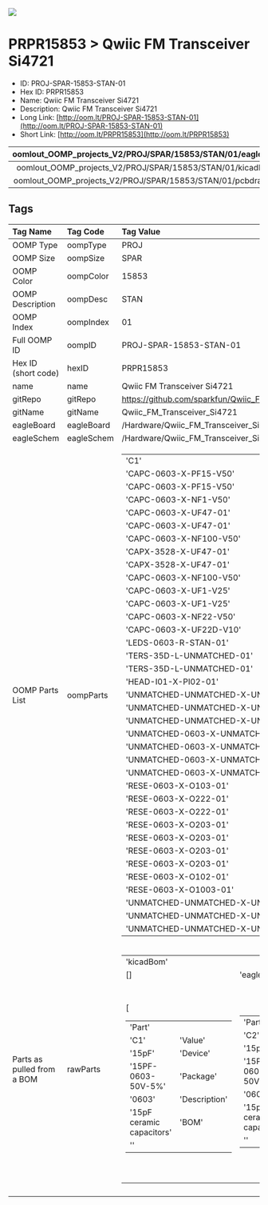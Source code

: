 


  
![][im]
# PRPR15853 > Qwiic FM Transceiver Si4721

- ID: PROJ-SPAR-15853-STAN-01
- Hex ID: PRPR15853
- Name: Qwiic FM Transceiver Si4721
- Description: Qwiic FM Transceiver Si4721
- Long Link: [http://oom.lt/PROJ-SPAR-15853-STAN-01](http://oom.lt/PROJ-SPAR-15853-STAN-01)
- Short Link: [http://oom.lt/PRPR15853](http://oom.lt/PRPR15853)
  

|oomlout_OOMP_projects_V2/PROJ/SPAR/15853/STAN/01/eagleImage.png|oomlout_OOMP_projects_V2/PROJ/SPAR/15853/STAN/01/eagleSchemImage.png|oomlout_OOMP_projects_V2/PROJ/SPAR/15853/STAN/01/kicadPcb3dFront.png|oomlout_OOMP_projects_V2/PROJ/SPAR/15853/STAN/01/kicadPcb3dBack.png|
| :---: | :---: | :---: | :---: |
|oomlout_OOMP_projects_V2/PROJ/SPAR/15853/STAN/01/kicadPcb3d.png|oomlout_OOMP_projects_V2/PROJ/SPAR/15853/STAN/01/bomBack.png|oomlout_OOMP_projects_V2/PROJ/SPAR/15853/STAN/01/bomFront.png|oomlout_OOMP_projects_V2/PROJ/SPAR/15853/STAN/01/pcbdraw.svg|
|oomlout_OOMP_projects_V2/PROJ/SPAR/15853/STAN/01/pcbdrawBack.svg||||

## Tags
  

|Tag Name|Tag Code|Tag Value|
| :--- | :--- | :--- |
|OOMP Type|oompType|PROJ|
|OOMP Size|oompSize|SPAR|
|OOMP Color|oompColor|15853|
|OOMP Description|oompDesc|STAN|
|OOMP Index|oompIndex|01|
|Full OOMP ID|oompID|PROJ-SPAR-15853-STAN-01|
|Hex ID (short code)|hexID|PRPR15853|
|name|name|Qwiic FM Transceiver Si4721|
|gitRepo|gitRepo|https://github.com/sparkfun/Qwiic_FM_Transceiver_Si4721|
|gitName|gitName|Qwiic_FM_Transceiver_Si4721|
|eagleBoard|eagleBoard|/Hardware/Qwiic_FM_Transceiver_Si4721.brd|
|eagleSchem|eagleSchem|/Hardware/Qwiic_FM_Transceiver_Si4721.sch|
|OOMP Parts List|oompParts|<table><tr><td>'C1'</td></tr><tr><td> 'CAPC-0603-X-PF15-V50'</td><td> 'C2'</td></tr><tr><td> 'CAPC-0603-X-PF15-V50'</td><td> 'C3'</td></tr><tr><td> 'CAPC-0603-X-NF1-V50'</td><td> 'C4'</td></tr><tr><td> 'CAPC-0603-X-UF47-01'</td><td> 'C5'</td></tr><tr><td> 'CAPC-0603-X-UF47-01'</td><td> 'C6'</td></tr><tr><td> 'CAPC-0603-X-NF100-V50'</td><td> 'C7'</td></tr><tr><td> 'CAPX-3528-X-UF47-01'</td><td> 'C8'</td></tr><tr><td> 'CAPX-3528-X-UF47-01'</td><td> 'C9'</td></tr><tr><td> 'CAPC-0603-X-NF100-V50'</td><td> 'C10'</td></tr><tr><td> 'CAPC-0603-X-UF1-V25'</td><td> 'C11'</td></tr><tr><td> 'CAPC-0603-X-UF1-V25'</td><td> 'C12'</td></tr><tr><td> 'CAPC-0603-X-NF22-V50'</td><td> 'C13'</td></tr><tr><td> 'CAPC-0603-X-UF22D-V10'</td><td> 'D1'</td></tr><tr><td> 'LEDS-0603-R-STAN-01'</td><td> 'J1'</td></tr><tr><td> 'TERS-35D-L-UNMATCHED-01'</td><td> 'J2'</td></tr><tr><td> 'TERS-35D-L-UNMATCHED-01'</td><td> 'J3'</td></tr><tr><td> 'HEAD-I01-X-PI02-01'</td><td> 'J4'</td></tr><tr><td> 'UNMATCHED-UNMATCHED-X-UNMATCHED-01'</td><td> 'J5'</td></tr><tr><td> 'UNMATCHED-UNMATCHED-X-UNMATCHED-01'</td><td> 'JP2'</td></tr><tr><td> 'UNMATCHED-UNMATCHED-X-UNMATCHED-01'</td><td> 'L1'</td></tr><tr><td> 'UNMATCHED-0603-X-UNMATCHED-01'</td><td> 'L2'</td></tr><tr><td> 'UNMATCHED-0603-X-UNMATCHED-01'</td><td> 'L3'</td></tr><tr><td> 'UNMATCHED-0603-X-UNMATCHED-01'</td><td> 'L4'</td></tr><tr><td> 'UNMATCHED-0603-X-UNMATCHED-01'</td><td> 'R1'</td></tr><tr><td> 'RESE-0603-X-O103-01'</td><td> 'R2'</td></tr><tr><td> 'RESE-0603-X-O222-01'</td><td> 'R3'</td></tr><tr><td> 'RESE-0603-X-O222-01'</td><td> 'R4'</td></tr><tr><td> 'RESE-0603-X-O203-01'</td><td> 'R5'</td></tr><tr><td> 'RESE-0603-X-O203-01'</td><td> 'R6'</td></tr><tr><td> 'RESE-0603-X-O203-01'</td><td> 'R7'</td></tr><tr><td> 'RESE-0603-X-O203-01'</td><td> 'R8'</td></tr><tr><td> 'RESE-0603-X-O102-01'</td><td> 'R10'</td></tr><tr><td> 'RESE-0603-X-O1003-01'</td><td> 'U1'</td></tr><tr><td> 'UNMATCHED-UNMATCHED-X-UNMATCHED-01'</td><td> 'U3'</td></tr><tr><td> 'UNMATCHED-UNMATCHED-X-UNMATCHED-01'</td><td> 'Y1'</td></tr><tr><td> 'UNMATCHED-UNMATCHED-X-UNMATCHED-01'</td></tr></table>|
|Parts as pulled from a BOM|rawParts|<table><tr><td>'kicadBom'</td></tr><tr><td> []</td><td> 'eagleBom'</td></tr><tr><td> [<table><tr><td>'Part'</td></tr><tr><td> 'C1'</td><td> 'Value'</td></tr><tr><td> '15pF'</td><td> 'Device'</td></tr><tr><td> '15PF-0603-50V-5%'</td><td> 'Package'</td></tr><tr><td> '0603'</td><td> 'Description'</td></tr><tr><td> '15pF ceramic capacitors'</td><td> 'BOM'</td></tr><tr><td> ''</td></tr></table></td><td> <table><tr><td>'Part'</td></tr><tr><td> 'C2'</td><td> 'Value'</td></tr><tr><td> '15pF'</td><td> 'Device'</td></tr><tr><td> '15PF-0603-50V-5%'</td><td> 'Package'</td></tr><tr><td> '0603'</td><td> 'Description'</td></tr><tr><td> '15pF ceramic capacitors'</td><td> 'BOM'</td></tr><tr><td> ''</td></tr></table></td><td> <table><tr><td>'Part'</td></tr><tr><td> 'C3'</td><td> 'Value'</td></tr><tr><td> '1nF'</td><td> 'Device'</td></tr><tr><td> '1.0NF/1000PF-0603-50V-10%'</td><td> 'Package'</td></tr><tr><td> '0603'</td><td> 'Description'</td></tr><tr><td> '1nF/1</td><td>000pF ceramic capacitors'</td><td> 'BOM'</td></tr><tr><td> ''</td></tr></table></td><td> <table><tr><td>'Part'</td></tr><tr><td> 'C4'</td><td> 'Value'</td></tr><tr><td> '0.47uF'</td><td> 'Device'</td></tr><tr><td> 'CAP-0603'</td><td> 'Package'</td></tr><tr><td> '0603'</td><td> 'Description'</td></tr><tr><td> ''</td><td> 'BOM'</td></tr><tr><td> ''</td></tr></table></td><td> <table><tr><td>'Part'</td></tr><tr><td> 'C5'</td><td> 'Value'</td></tr><tr><td> '0.47uF'</td><td> 'Device'</td></tr><tr><td> 'CAP-0603'</td><td> 'Package'</td></tr><tr><td> '0603'</td><td> 'Description'</td></tr><tr><td> ''</td><td> 'BOM'</td></tr><tr><td> ''</td></tr></table></td><td> <table><tr><td>'Part'</td></tr><tr><td> 'C6'</td><td> 'Value'</td></tr><tr><td> '0.1uF'</td><td> 'Device'</td></tr><tr><td> '0.1UF-0603-25V-(+80/-20%)'</td><td> 'Package'</td></tr><tr><td> '0603'</td><td> 'Description'</td></tr><tr><td> '0.1µF ceramic capacitors'</td><td> 'BOM'</td></tr><tr><td> ''</td></tr></table></td><td> <table><tr><td>'Part'</td></tr><tr><td> 'C7'</td><td> 'Value'</td></tr><tr><td> '47uF'</td><td> 'Device'</td></tr><tr><td> '47UF-POLAR-EIA3528-10V-10%'</td><td> 'Package'</td></tr><tr><td> 'EIA3528'</td><td> 'Description'</td></tr><tr><td> '47µF polarized capacitors'</td><td> 'BOM'</td></tr><tr><td> ''</td></tr></table></td><td> <table><tr><td>'Part'</td></tr><tr><td> 'C8'</td><td> 'Value'</td></tr><tr><td> '47uF'</td><td> 'Device'</td></tr><tr><td> '47UF-POLAR-EIA3528-10V-10%'</td><td> 'Package'</td></tr><tr><td> 'EIA3528'</td><td> 'Description'</td></tr><tr><td> '47µF polarized capacitors'</td><td> 'BOM'</td></tr><tr><td> ''</td></tr></table></td><td> <table><tr><td>'Part'</td></tr><tr><td> 'C9'</td><td> 'Value'</td></tr><tr><td> '0.1uF'</td><td> 'Device'</td></tr><tr><td> '0.1UF-0603-25V-(+80/-20%)'</td><td> 'Package'</td></tr><tr><td> '0603'</td><td> 'Description'</td></tr><tr><td> '0.1µF ceramic capacitors'</td><td> 'BOM'</td></tr><tr><td> ''</td></tr></table></td><td> <table><tr><td>'Part'</td></tr><tr><td> 'C10'</td><td> 'Value'</td></tr><tr><td> '1uF'</td><td> 'Device'</td></tr><tr><td> '1.0UF-16V-10%(0603)'</td><td> 'Package'</td></tr><tr><td> '0603-CAP'</td><td> 'Description'</td></tr><tr><td> 'CAP-00868'</td><td> 'BOM'</td></tr><tr><td> ''</td></tr></table></td><td> <table><tr><td>'Part'</td></tr><tr><td> 'C11'</td><td> 'Value'</td></tr><tr><td> '1uF'</td><td> 'Device'</td></tr><tr><td> '1.0UF-16V-10%(0603)'</td><td> 'Package'</td></tr><tr><td> '0603-CAP'</td><td> 'Description'</td></tr><tr><td> 'CAP-00868'</td><td> 'BOM'</td></tr><tr><td> ''</td></tr></table></td><td> <table><tr><td>'Part'</td></tr><tr><td> 'C12'</td><td> 'Value'</td></tr><tr><td> '22nF'</td><td> 'Device'</td></tr><tr><td> '22NF/22</td><td>000PF-0603-50V-10%'</td><td> 'Package'</td></tr><tr><td> '0603'</td><td> 'Description'</td></tr><tr><td> '0.022uF/22nF/22</td><td>000pF ceramic capacitors'</td><td> 'BOM'</td></tr><tr><td> ''</td></tr></table></td><td> <table><tr><td>'Part'</td></tr><tr><td> 'C13'</td><td> 'Value'</td></tr><tr><td> '2.2uF'</td><td> 'Device'</td></tr><tr><td> '2.2UF-0603-10V-20%'</td><td> 'Package'</td></tr><tr><td> '0603'</td><td> 'Description'</td></tr><tr><td> '2.2µF ceramic capacitors'</td><td> 'BOM'</td></tr><tr><td> ''</td></tr></table></td><td> <table><tr><td>'Part'</td></tr><tr><td> 'D1'</td><td> 'Value'</td></tr><tr><td> 'RED'</td><td> 'Device'</td></tr><tr><td> 'LED-RED0603'</td><td> 'Package'</td></tr><tr><td> 'LED-0603'</td><td> 'Description'</td></tr><tr><td> 'Red SMD LED'</td><td> 'BOM'</td></tr><tr><td> ''</td></tr></table></td><td> <table><tr><td>'Part'</td></tr><tr><td> 'FD1'</td><td> 'Value'</td></tr><tr><td> 'FIDUCIAL0.2MM'</td><td> 'Device'</td></tr><tr><td> 'FIDUCIAL0.2MM'</td><td> 'Package'</td></tr><tr><td> 'FIDUCIAL-0.2MM'</td><td> 'Description'</td></tr><tr><td> 'Fiducial Alignment Points'</td><td> 'BOM'</td></tr><tr><td> ''</td></tr></table></td><td> <table><tr><td>'Part'</td></tr><tr><td> 'FD2'</td><td> 'Value'</td></tr><tr><td> 'FIDUCIAL0.2MM'</td><td> 'Device'</td></tr><tr><td> 'FIDUCIAL0.2MM'</td><td> 'Package'</td></tr><tr><td> 'FIDUCIAL-0.2MM'</td><td> 'Description'</td></tr><tr><td> 'Fiducial Alignment Points'</td><td> 'BOM'</td></tr><tr><td> ''</td></tr></table></td><td> <table><tr><td>'Part'</td></tr><tr><td> 'FRAME1'</td><td> 'Value'</td></tr><tr><td> 'FRAME-LETTER'</td><td> 'Device'</td></tr><tr><td> 'FRAME-LETTER'</td><td> 'Package'</td></tr><tr><td> 'CREATIVE_COMMONS'</td><td> 'Description'</td></tr><tr><td> 'Schematic Frame - Letter'</td><td> 'BOM'</td></tr><tr><td> ''</td></tr></table></td><td> <table><tr><td>'Part'</td></tr><tr><td> 'H1'</td><td> 'Value'</td></tr><tr><td> 'STAND-OFF'</td><td> 'Device'</td></tr><tr><td> 'STAND-OFF'</td><td> 'Package'</td></tr><tr><td> 'STAND-OFF'</td><td> 'Description'</td></tr><tr><td> 'Stand Off'</td><td> 'BOM'</td></tr><tr><td> ''</td></tr></table></td><td> <table><tr><td>'Part'</td></tr><tr><td> 'H2'</td><td> 'Value'</td></tr><tr><td> 'STAND-OFF'</td><td> 'Device'</td></tr><tr><td> 'STAND-OFF'</td><td> 'Package'</td></tr><tr><td> 'STAND-OFF'</td><td> 'Description'</td></tr><tr><td> 'Stand Off'</td><td> 'BOM'</td></tr><tr><td> ''</td></tr></table></td><td> <table><tr><td>'Part'</td></tr><tr><td> 'H3'</td><td> 'Value'</td></tr><tr><td> 'STAND-OFF'</td><td> 'Device'</td></tr><tr><td> 'STAND-OFF'</td><td> 'Package'</td></tr><tr><td> 'STAND-OFF'</td><td> 'Description'</td></tr><tr><td> 'Stand Off'</td><td> 'BOM'</td></tr><tr><td> ''</td></tr></table></td><td> <table><tr><td>'Part'</td></tr><tr><td> 'H4'</td><td> 'Value'</td></tr><tr><td> 'STAND-OFF'</td><td> 'Device'</td></tr><tr><td> 'STAND-OFF'</td><td> 'Package'</td></tr><tr><td> 'STAND-OFF'</td><td> 'Description'</td></tr><tr><td> 'Stand Off'</td><td> 'BOM'</td></tr><tr><td> ''</td></tr></table></td><td> <table><tr><td>'Part'</td></tr><tr><td> 'J1'</td><td> 'Value'</td></tr><tr><td> 'AUDIO_JACK_3.5MM_SMD'</td><td> 'Device'</td></tr><tr><td> 'AUDIO_JACK_3.5MM_SMD'</td><td> 'Package'</td></tr><tr><td> 'AUDIO-JACK-3.5MM-SMD'</td><td> 'Description'</td></tr><tr><td> 'Audio Jack'</td><td> 'BOM'</td></tr><tr><td> ''</td></tr></table></td><td> <table><tr><td>'Part'</td></tr><tr><td> 'J2'</td><td> 'Value'</td></tr><tr><td> 'AUDIO_JACK_3.5MM_SMD'</td><td> 'Device'</td></tr><tr><td> 'AUDIO_JACK_3.5MM_SMD'</td><td> 'Package'</td></tr><tr><td> 'AUDIO-JACK-3.5MM-SMD'</td><td> 'Description'</td></tr><tr><td> 'Audio Jack'</td><td> 'BOM'</td></tr><tr><td> ''</td></tr></table></td><td> <table><tr><td>'Part'</td></tr><tr><td> 'J3'</td><td> 'Value'</td></tr><tr><td> ''</td><td> 'Device'</td></tr><tr><td> 'CONN_02SMALL_POKEHOME'</td><td> 'Package'</td></tr><tr><td> '1X02_POKEHOME'</td><td> 'Description'</td></tr><tr><td> 'Multi connection point. Often used as Generic Header-pin footprint for 0.1 inch spaced/style header connections'</td><td> 'BOM'</td></tr><tr><td> ''</td></tr></table></td><td> <table><tr><td>'Part'</td></tr><tr><td> 'J4'</td><td> 'Value'</td></tr><tr><td> 'QWIIC_RIGHT_ANGLE'</td><td> 'Device'</td></tr><tr><td> 'QWIIC_CONNECTORJS-1MM'</td><td> 'Package'</td></tr><tr><td> 'JST04_1MM_RA'</td><td> 'Description'</td></tr><tr><td> 'SparkFun I2C Standard Qwiic Connector'</td><td> 'BOM'</td></tr><tr><td> ''</td></tr></table></td><td> <table><tr><td>'Part'</td></tr><tr><td> 'J5'</td><td> 'Value'</td></tr><tr><td> 'QWIIC_RIGHT_ANGLE'</td><td> 'Device'</td></tr><tr><td> 'QWIIC_CONNECTORJS-1MM'</td><td> 'Package'</td></tr><tr><td> 'JST04_1MM_RA'</td><td> 'Description'</td></tr><tr><td> 'SparkFun I2C Standard Qwiic Connector'</td><td> 'BOM'</td></tr><tr><td> ''</td></tr></table></td><td> <table><tr><td>'Part'</td></tr><tr><td> 'JP1'</td><td> 'Value'</td></tr><tr><td> 'JUMPER-SMT_3_2-NC_TRACE_SILK'</td><td> 'Device'</td></tr><tr><td> 'JUMPER-SMT_3_2-NC_TRACE_SILK'</td><td> 'Package'</td></tr><tr><td> 'SMT-JUMPER_3_2-NC_TRACE_SILK'</td><td> 'Description'</td></tr><tr><td> 'Normally closed trace jumper (2 of 2 connections)'</td><td> 'BOM'</td></tr><tr><td> ''</td></tr></table></td><td> <table><tr><td>'Part'</td></tr><tr><td> 'JP2'</td><td> 'Value'</td></tr><tr><td> ''</td><td> 'Device'</td></tr><tr><td> 'JUMPER-SMT_2_NC_TRACE_SILK'</td><td> 'Package'</td></tr><tr><td> 'SMT-JUMPER_2_NC_TRACE_SILK'</td><td> 'Description'</td></tr><tr><td> 'Normally closed trace jumper'</td><td> 'BOM'</td></tr><tr><td> ''</td></tr></table></td><td> <table><tr><td>'Part'</td></tr><tr><td> 'L1'</td><td> 'Value'</td></tr><tr><td> '270nH'</td><td> 'Device'</td></tr><tr><td> 'INDUCTOR-0603-15NH'</td><td> 'Package'</td></tr><tr><td> '0603'</td><td> 'Description'</td></tr><tr><td> 'Inductors'</td><td> 'BOM'</td></tr><tr><td> ''</td></tr></table></td><td> <table><tr><td>'Part'</td></tr><tr><td> 'L2'</td><td> 'Value'</td></tr><tr><td> 'FERITE 2.5k'</td><td> 'Device'</td></tr><tr><td> 'FERRITE_BEAD-0603'</td><td> 'Package'</td></tr><tr><td> '0603'</td><td> 'Description'</td></tr><tr><td> 'Ferrite Bead (blocks</td><td> cores</td><td> rings</td><td> chokes</td><td> etc.)'</td><td> 'BOM'</td></tr><tr><td> ''</td></tr></table></td><td> <table><tr><td>'Part'</td></tr><tr><td> 'L3'</td><td> 'Value'</td></tr><tr><td> 'FERITE 2.5K'</td><td> 'Device'</td></tr><tr><td> 'FERRITE_BEAD-0603'</td><td> 'Package'</td></tr><tr><td> '0603'</td><td> 'Description'</td></tr><tr><td> 'Ferrite Bead (blocks</td><td> cores</td><td> rings</td><td> chokes</td><td> etc.)'</td><td> 'BOM'</td></tr><tr><td> ''</td></tr></table></td><td> <table><tr><td>'Part'</td></tr><tr><td> 'L4'</td><td> 'Value'</td></tr><tr><td> '120nH'</td><td> 'Device'</td></tr><tr><td> 'INDUCTOR-0603-15NH'</td><td> 'Package'</td></tr><tr><td> '0603'</td><td> 'Description'</td></tr><tr><td> 'Inductors'</td><td> 'BOM'</td></tr><tr><td> ''</td></tr></table></td><td> <table><tr><td>'Part'</td></tr><tr><td> 'R1'</td><td> 'Value'</td></tr><tr><td> '10k'</td><td> 'Device'</td></tr><tr><td> '10KOHM-0603-1/10W-1%'</td><td> 'Package'</td></tr><tr><td> '0603'</td><td> 'Description'</td></tr><tr><td> '10kΩ resistor'</td><td> 'BOM'</td></tr><tr><td> ''</td></tr></table></td><td> <table><tr><td>'Part'</td></tr><tr><td> 'R2'</td><td> 'Value'</td></tr><tr><td> '2.2k'</td><td> 'Device'</td></tr><tr><td> '2.2KOHM-0603-1/10W-1%'</td><td> 'Package'</td></tr><tr><td> '0603'</td><td> 'Description'</td></tr><tr><td> '2.2kΩ resistor'</td><td> 'BOM'</td></tr><tr><td> ''</td></tr></table></td><td> <table><tr><td>'Part'</td></tr><tr><td> 'R3'</td><td> 'Value'</td></tr><tr><td> '2.2k'</td><td> 'Device'</td></tr><tr><td> '2.2KOHM-0603-1/10W-1%'</td><td> 'Package'</td></tr><tr><td> '0603'</td><td> 'Description'</td></tr><tr><td> '2.2kΩ resistor'</td><td> 'BOM'</td></tr><tr><td> ''</td></tr></table></td><td> <table><tr><td>'Part'</td></tr><tr><td> 'R4'</td><td> 'Value'</td></tr><tr><td> '20k'</td><td> 'Device'</td></tr><tr><td> '20KOHM-0603-1/10W-5%'</td><td> 'Package'</td></tr><tr><td> '0603'</td><td> 'Description'</td></tr><tr><td> '20kΩ resistor'</td><td> 'BOM'</td></tr><tr><td> ''</td></tr></table></td><td> <table><tr><td>'Part'</td></tr><tr><td> 'R5'</td><td> 'Value'</td></tr><tr><td> '20k'</td><td> 'Device'</td></tr><tr><td> '20KOHM-0603-1/10W-5%'</td><td> 'Package'</td></tr><tr><td> '0603'</td><td> 'Description'</td></tr><tr><td> '20kΩ resistor'</td><td> 'BOM'</td></tr><tr><td> ''</td></tr></table></td><td> <table><tr><td>'Part'</td></tr><tr><td> 'R6'</td><td> 'Value'</td></tr><tr><td> '20k'</td><td> 'Device'</td></tr><tr><td> '20KOHM-0603-1/10W-5%'</td><td> 'Package'</td></tr><tr><td> '0603'</td><td> 'Description'</td></tr><tr><td> '20kΩ resistor'</td><td> 'BOM'</td></tr><tr><td> ''</td></tr></table></td><td> <table><tr><td>'Part'</td></tr><tr><td> 'R7'</td><td> 'Value'</td></tr><tr><td> '20k'</td><td> 'Device'</td></tr><tr><td> '20KOHM-0603-1/10W-5%'</td><td> 'Package'</td></tr><tr><td> '0603'</td><td> 'Description'</td></tr><tr><td> '20kΩ resistor'</td><td> 'BOM'</td></tr><tr><td> ''</td></tr></table></td><td> <table><tr><td>'Part'</td></tr><tr><td> 'R8'</td><td> 'Value'</td></tr><tr><td> '1k'</td><td> 'Device'</td></tr><tr><td> '1KOHM-0603-1/10W-1%'</td><td> 'Package'</td></tr><tr><td> '0603'</td><td> 'Description'</td></tr><tr><td> '1kΩ resistor'</td><td> 'BOM'</td></tr><tr><td> ''</td></tr></table></td><td> <table><tr><td>'Part'</td></tr><tr><td> 'R10'</td><td> 'Value'</td></tr><tr><td> '100k'</td><td> 'Device'</td></tr><tr><td> '100KOHM-0603-1/10W-1%'</td><td> 'Package'</td></tr><tr><td> '0603'</td><td> 'Description'</td></tr><tr><td> '100kΩ resistor'</td><td> 'BOM'</td></tr><tr><td> ''</td></tr></table></td><td> <table><tr><td>'Part'</td></tr><tr><td> 'U$18'</td><td> 'Value'</td></tr><tr><td> 'SPARKX-LOGO4'</td><td> 'Device'</td></tr><tr><td> 'SPARKX-LOGO4'</td><td> 'Package'</td></tr><tr><td> 'SPARKX-MEDIUM'</td><td> 'Description'</td></tr><tr><td> ''</td><td> 'BOM'</td></tr><tr><td> ''</td></tr></table></td><td> <table><tr><td>'Part'</td></tr><tr><td> 'U1'</td><td> 'Value'</td></tr><tr><td> 'SI4721'</td><td> 'Device'</td></tr><tr><td> 'SI4721'</td><td> 'Package'</td></tr><tr><td> 'QFN-20-3X3MM'</td><td> 'Description'</td></tr><tr><td> ''</td><td> 'BOM'</td></tr><tr><td> ''</td></tr></table></td><td> <table><tr><td>'Part'</td></tr><tr><td> 'U3'</td><td> 'Value'</td></tr><tr><td> 'TPA6111A2DR'</td><td> 'Device'</td></tr><tr><td> 'TPA6111SMD-T'</td><td> 'Package'</td></tr><tr><td> 'SO08'</td><td> 'Description'</td></tr><tr><td> 'TPA6111A2'</td><td> 'BOM'</td></tr><tr><td> ''</td></tr></table></td><td> <table><tr><td>'Part'</td></tr><tr><td> 'Y1'</td><td> 'Value'</td></tr><tr><td> '32.768kHz'</td><td> 'Device'</td></tr><tr><td> 'CRYSTAL-32.768KHZSMD-3.2X1.5'</td><td> 'Package'</td></tr><tr><td> 'CRYSTAL-SMD-3.2X1.5MM'</td><td> 'Description'</td></tr><tr><td> '32.768kHz Crystal'</td><td> 'BOM'</td></tr><tr><td> ''</td></tr></table>]</td></tr></table>|
||||



[im]: PROJ/SPAR/15853/STAN/01/kicadPcb3d_450.png
